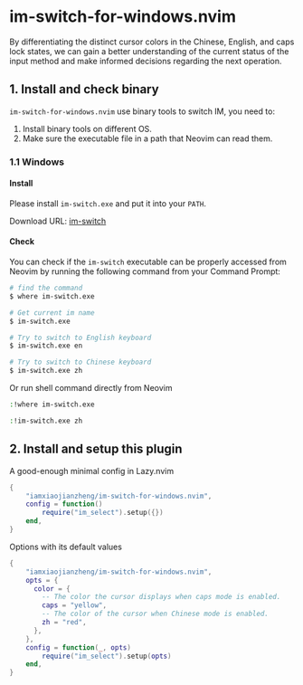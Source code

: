 # im-switch-for-windows.nvim

By differentiating the distinct cursor colors in the Chinese, English, and caps lock states, we can gain a better understanding of the current status of the input method and make informed decisions regarding the next operation.

## 1. Install and check binary

`im-switch-for-windows.nvim` use binary tools to switch IM, you need to:

1. Install binary tools on different OS.
2. Make sure the executable file in a path that Neovim can read them.

### 1.1 Windows

#### Install

Please install `im-switch.exe` and put it into your `PATH`.

Download URL: [im-switch](https://github.com/iamxiaojianzheng/im-switch-for-windows.nvim/releases)

#### Check

You can check if the `im-switch` executable can be properly accessed from Neovim by running the following command from your Command Prompt:

```bash
# find the command
$ where im-switch.exe

# Get current im name
$ im-switch.exe

# Try to switch to English keyboard
$ im-switch.exe en

# Try to switch to Chinese keyboard
$ im-switch.exe zh
```

Or run shell command directly from Neovim

```bash
:!where im-switch.exe

:!im-switch.exe zh
```

## 2. Install and setup this plugin

A good-enough minimal config in Lazy.nvim

```lua
{
    "iamxiaojianzheng/im-switch-for-windows.nvim",
    config = function()
        require("im_select").setup({})
    end,
}
```

Options with its default values

```lua
{
    "iamxiaojianzheng/im-switch-for-windows.nvim",
    opts = {
      color = {
        -- The color the cursor displays when caps mode is enabled.
        caps = "yellow",
        -- The color of the cursor when Chinese mode is enabled.
        zh = "red",
      },
    },
    config = function(_, opts)
        require("im_select").setup(opts)
    end,
}
```
